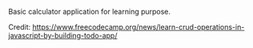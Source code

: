 

Basic calculator application for learning purpose.

Credit: https://www.freecodecamp.org/news/learn-crud-operations-in-javascript-by-building-todo-app/

